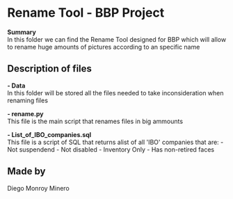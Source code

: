 # Rename Tool - BBP Project

**Summary**  
In this folder we can find the Rename Tool designed for BBP which will allow to rename huge amounts of pictures according to an specific name


## Description of files
**- Data**  
In this folder will be stored all the files needed to take inconsideration when renaming files

**- rename.py**  
This file is the main script that renames files in big ammounts

**- List_of_IBO_companies.sql**  
This file is a script of SQL that returns alist of all 'IBO' companies that are:
	- Not suspendend
	- Not disabled
	- Inventory Only
	- Has non-retired faces

## Made by
Diego Monroy Minero